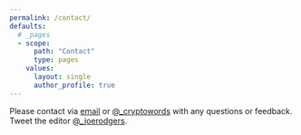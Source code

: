 ```yaml
---
permalink: /contact/
defaults:
  # _pages
  - scope:
      path: "Contact"
      type: pages
    values:
      layout: single
      author_profile: true
---
```

Please contact via [email](mailto:cryptowordsjournal@pm.me) or [@_cryptowords](https://twitter.com/_cryptowords) with any questions or feedback. Tweet the editor [@_joerodgers](https://twitter.com/_joerodgers).